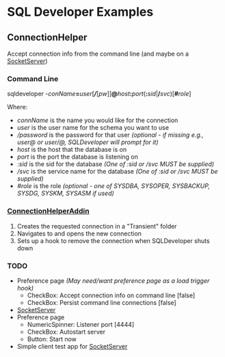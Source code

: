 # SQL Developer Examples
## ConnectionHelper
Accept connection info from the command line (and maybe on a [SocketServer](https://docs.oracle.com/javase/tutorial/networking/sockets/clientServer.html))

### Command Line
sqldeveloper -_conName_**=**_user_\[_**/**_\[_pw_]]**@**_host_**:**_port_(**:**_sid_|**/**_svc_)\[**#**_role_]

Where:
- *connName* is the name you would like for the connection
- *user* is the user name for the schema you want to use
- */password* is the password for that user *(optional - if missing e.g., user@ or user/@, SQLDeveloper will prompt for it)*
- *host* is the host that the database is on
- *port* is the port the database is listening on
- *:sid* is the sid for the database *(One of :sid or /svc MUST be supplied)*
- */svc* is the service name for the database  *(One of :sid or /svc MUST be supplied)*
- *#role* is the role  *(optional - one of SYSDBA, SYSOPER, SYSBACKUP, SYSDG, SYSKM, SYSASM if used)*

### [ConnectionHelperAddin](src/oracle/db/example/sqldeveloper/extension/connectionhelper/ConnectionHelperAddin.java)
1. Creates the requested connection in a "Transient" folder
2. Navigates to and opens the new connection
3. Sets up a hook to remove the connection when SQLDeveloper shuts down

### TODO
* Preference page _(May need/want preference page as a load trigger hook)_
  * CheckBox: Accept connection info on command line [false]
  * CheckBox: Persist command line connections [false]
* [SocketServer](https://docs.oracle.com/javase/tutorial/networking/sockets/clientServer.html)
* Preference page
  * NumericSpinner: Listener port [4444]
  * CheckBox: Autostart server
  * Button: Start now 
* Simple client test app for [SocketServer](https://docs.oracle.com/javase/tutorial/networking/sockets/clientServer.html)


